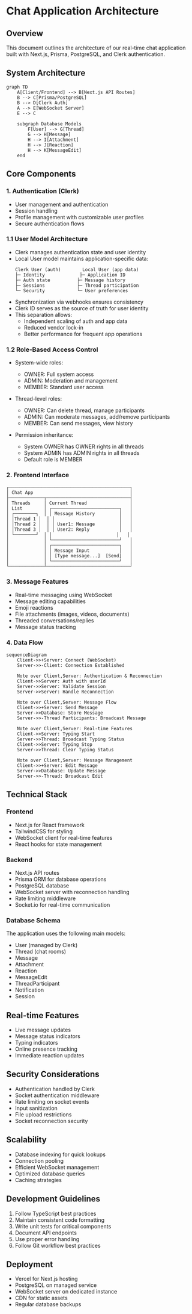 # Chat Application Architecture

## Overview
This document outlines the architecture of our real-time chat application built with Next.js, Prisma, PostgreSQL, and Clerk authentication.

## System Architecture

```mermaid
graph TD
    A[Client/Frontend] --> B[Next.js API Routes]
    B --> C[Prisma/PostgreSQL]
    B --> D[Clerk Auth]
    A --> E[WebSocket Server]
    E --> C
    
    subgraph Database Models
        F[User] --> G[Thread]
        G --> H[Message]
        H --> I[Attachment]
        H --> J[Reaction]
        H --> K[MessageEdit]
    end
```

## Core Components

### 1. Authentication (Clerk)
- User management and authentication
- Session handling
- Profile management with customizable user profiles
- Secure authentication flows

### 1.1 User Model Architecture
- Clerk manages authentication state and user identity
- Local User model maintains application-specific data:
  ```
  Clerk User (auth)        Local User (app data)
  ├─ Identity             ├─ Application ID
  ├─ Auth state          ├─ Message history
  ├─ Sessions            ├─ Thread participation
  └─ Security            └─ User preferences
  ```
- Synchronization via webhooks ensures consistency
- Clerk ID serves as the source of truth for user identity
- This separation allows:
  - Independent scaling of auth and app data
  - Reduced vendor lock-in
  - Better performance for frequent app operations

### 1.2 Role-Based Access Control
- System-wide roles:
  - OWNER: Full system access
  - ADMIN: Moderation and management
  - MEMBER: Standard user access

- Thread-level roles:
  - OWNER: Can delete thread, manage participants
  - ADMIN: Can moderate messages, add/remove participants
  - MEMBER: Can send messages, view history

- Permission inheritance:
  - System OWNER has OWNER rights in all threads
  - System ADMIN has ADMIN rights in all threads
  - Default role is MEMBER

### 2. Frontend Interface

```
┌─────────────────────────────────────────────┐
│ Chat App                                    │
├─────────────┬───────────────────────────────┤
│ Threads     │ Current Thread                │
│ List        │ ┌─────────────────────────┐   │
│ ┌────────┐  │ │ Message History         │   │
│ │Thread 1 │  │ │                        │   │
│ │Thread 2 │  │ │ User1: Message         │   │
│ │Thread 3 │  │ │ User2: Reply           │   │
│ └────────┘  │ │                        │   │
│             │ └─────────────────────────┘   │
│             │ ┌─────────────────────────┐   │
│             │ │ Message Input           │   │
│             │ │ [Type message...]  [Send]   │
│             │ └─────────────────────────┘   │
└─────────────┴───────────────────────────────┘
```

### 3. Message Features
- Real-time messaging using WebSocket
- Message editing capabilities
- Emoji reactions
- File attachments (images, videos, documents)
- Threaded conversations/replies
- Message status tracking

### 4. Data Flow

```mermaid
sequenceDiagram
    Client->>+Server: Connect (WebSocket)
    Server->>-Client: Connection Established
    
    Note over Client,Server: Authentication & Reconnection
    Client->>Server: Auth with userId
    Server->>Server: Validate Session
    Server->>Server: Handle Reconnection
    
    Note over Client,Server: Message Flow
    Client->>+Server: Send Message
    Server->>Database: Store Message
    Server->>-Thread Participants: Broadcast Message
    
    Note over Client,Server: Real-time Features
    Client->>Server: Typing Start
    Server->>Thread: Broadcast Typing Status
    Client->>Server: Typing Stop
    Server->>Thread: Clear Typing Status
    
    Note over Client,Server: Message Management
    Client->>+Server: Edit Message
    Server->>Database: Update Message
    Server->>-Thread: Broadcast Edit
```

## Technical Stack

### Frontend
- Next.js for React framework
- TailwindCSS for styling
- WebSocket client for real-time features
- React hooks for state management

### Backend
- Next.js API routes
- Prisma ORM for database operations
- PostgreSQL database
- WebSocket server with reconnection handling
- Rate limiting middleware
- Socket.io for real-time communication

### Database Schema
The application uses the following main models:
- User (managed by Clerk)
- Thread (chat rooms)
- Message
- Attachment
- Reaction
- MessageEdit
- ThreadParticipant
- Notification
- Session

## Real-time Features
- Live message updates
- Message status indicators
- Typing indicators
- Online presence tracking
- Immediate reaction updates

## Security Considerations
- Authentication handled by Clerk
- Socket authentication middleware
- Rate limiting on socket events
- Input sanitization
- File upload restrictions
- Socket reconnection security

## Scalability
- Database indexing for quick lookups
- Connection pooling
- Efficient WebSocket management
- Optimized database queries
- Caching strategies

## Development Guidelines
1. Follow TypeScript best practices
2. Maintain consistent code formatting
3. Write unit tests for critical components
4. Document API endpoints
5. Use proper error handling
6. Follow Git workflow best practices

## Deployment
- Vercel for Next.js hosting
- PostgreSQL on managed service
- WebSocket server on dedicated instance
- CDN for static assets
- Regular database backups 